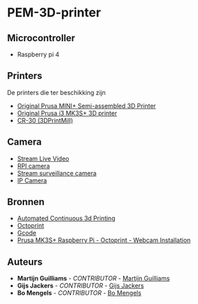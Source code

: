 # PEM-3D-printer

## Microcontroller
- Raspberry pi 4

## Printers
De printers die ter beschikking zijn
- [Original Prusa MINI+ Semi-assembled 3D Printer](https://www.prusa3d.com/product/original-prusa-mini-semi-assembled-3d-printer-4/)
- [Original Prusa i3 MK3S+ 3D printer](https://www.prusa3d.com/product/original-prusa-i3-mk3s-3d-printer-3/#_ga=2.146748284.935094266.1663576899-527367555.1663576899&_gac=1.188409306.1663576905.CjwKCAjwpqCZBhAbEiwAa7pXeSbolVMmosZsZ1yC8WgFlxBTm93N-8UsI6rxEBotq25Psn3_svmrwRoCc78QAvD_BwE)
- [CR-30 (3DPrintMill)](https://www.creality3dofficial.eu/products/cr-30-infinite-z-belt-3d-printer)

## Camera
- [Stream Live Video](https://www.tomshardware.com/how-to/stream-live-video-raspberry-pi)
- [RPI camera](https://github.com/silvanmelchior/RPi_Cam_Web_Interface)
- [Stream surveillance camera](https://www.youtube.com/watch?v=i9mJzdLYsVo)
- [IP Camera](https://www.instructables.com/IP-Camera-Using-the-Raspberry-Pi-Zero-Home-Surveil/)


## Bronnen
- [Automated Continuous 3d Printing](https://www.youtube.com/watch?v=NZgjl8W5yrE) </Br>
- [Octoprint](https://github.com/michaelnew/Octoprint-Print-Queue) </Br>
- [Gcode](https://medium.com/swlh/automating-my-3d-printer-81b4f653d4d0) </Br>
- [Prusa MK3S+ Raspberry Pi - Octoprint - Webcam Installation](https://www.youtube.com/watch?v=0FWOMdLVRjg)


## Auteurs
- **Martijn Guilliams** - _CONTRIBUTOR_ - [Martijn Guilliams](https://github.com/MartijnGuilliamsPXL)
- **Gijs Jackers** - _CONTRIBUTOR_ - [Gijs Jackers](https://github.com/GijsJackersPXL)
- **Bo Mengels** - _CONTRIBUTOR_ - [Bo Mengels](https://github.com/12003586)
